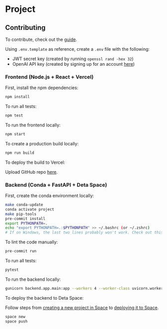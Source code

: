 # Project

## Contributing

To contribute, check out the [guide](./CONTRIBUTING.md).

Using `.env.template` as reference, create a `.env` file with the following:

- JWT secret key (created by running `openssl rand -hex 32`)
- OpenAI API key (created by signing up for an account [here](https://platform.openai.com/signup))

### Frontend (Node.js + React + Vercel)

First, install the npm dependencies:

   ```bash
   npm install
   ```

To run all tests:

   ```bash
   npm test
   ```

To run the frontend locally:

   ```bash
   npm start
   ```

To create a production build locally:

   ```bash
   npm run build
   ```

To deploy the build to Vercel:

   Upload GitHub repo [here](https://vercel.com/new).

### Backend (Conda + FastAPI + Deta Space)

First, create the conda environment locally:

   ```bash
   make conda-update
   conda activate project
   make pip-tools
   pre-commit install
   export PYTHONPATH=.
   echo "export PYTHONPATH=.:$PYTHONPATH" >> ~/.bashrc (or ~/.zshrc)
   # If on Windows, the last two lines probably won't work. Check out this guide for more info: https://datatofish.com/add-python-to-windows-path/
   ```

To lint the code manually:

   ```bash
   pre-commit run
   ```

To run all tests:

   ```bash
   pytest
   ```

To run the backend locally:

   ```bash
   gunicorn backend.app.main:app --workers 4 --worker-class uvicorn.workers.UvicornWorker --bind 0.0.0.0
   ```

To deploy the backend to Deta Space:

   Follow steps from [creating a new project in Space](https://fastapi.tiangolo.com/deployment/deta/#create-a-new-project-in-space) to [deploying it to Space](https://fastapi.tiangolo.com/deployment/deta/#check-it).

   ```bash
   space new
   space push
   ```

